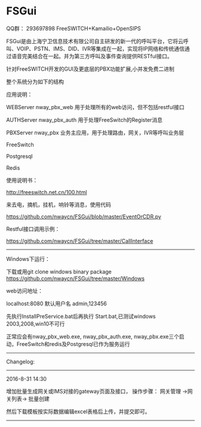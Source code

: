 # FSGui

QQ群： 293697898 FreeSWITCH+Kamailio+OpenSIPS

 FSGui是由上海宁卫信息技术有限公司自主研发的新一代的呼叫平台，它将云呼叫、VOIP、PSTN、IMS、DID、IVR等集成在一起，实现将IP网络和传统通信通过语音完美结合在一起。并为第三方呼叫及事件查询提供RESTful接口。
     
 针对FreeSWITCH开发的GUI及更底层的PBX功能扩展,小并发免费二进制
 
 整个系统分为如下的结构
 
 应用说明：
 
 WEBServer nway_pbx_web    用于处理所有的web访问，但不包括restful接口
 
 AUTHServer nway_pbx_auth  用于处理FreeSwitch的Register消息
 
 PBXServer nway_pbx        业务主应用，用于处理路由，网关，IVR等呼叫业务层
 
 FreeSwitch
 
 Postgresql
 
 Redis
 
 
 使用说明书：
 
 http://freeswitch.net.cn/100.html
 
 
 
 来去电，摘机，挂机，响铃等消息，使用代码
 
 https://github.com/nwaycn/FSGui/blob/master/EventOrCDR.py
 
 
 
 Restful接口调用示例：
 
 https://github.com/nwaycn/FSGui/tree/master/CallInterface
                                              
-------------------------------------------------------------------------------------------------------------------------------------

Windows下运行：

下载或用git clone windows binary package
https://github.com/nwaycn/FSGui/tree/master/Windows

web访问地址：

localhost:8080  默认用户名 admin,123456


先执行InstallPreService.bat后再执行 Start.bat,已测试windows 2003,2008,win10不可行

正常应会有nway_pbx_web.exe, nway_pbx_auth.exe, nway_pbx.exe三个启动，FreeSwitch和redis及Postgresql已作为服务运行
    

-------------------------------------------------------------------------------------------------------------------------------------

Changelog:

-------------------------------------------------------------------------------------------------------------------------------------

2016-8-31 14:30

增加批量生成网关或IMS对接的gateway页面及接口， 操作步骤：   网关管理 ->网关列表-> 批量创建    

然后下载模板按实际数据编辑excel表格后上传，并提交即可。

-------------------------------------------------------------------------------------------------------------------------------------
